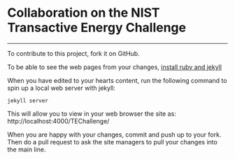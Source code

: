 # Collaboration on the NIST Transactive Energy Challenge
---

To contribute to this project, fork it on GitHub. 

To be able to see the web pages from your changes, [install ruby and jekyll](http://jekyllrb.com/docs/installation/)

When you have edited to your hearts content, run the following command to spin up a local web server with jekyll:

	jekyll server

This will allow you to view in your web browser the site as:
http://localhost:4000/TEChallenge/

When you are happy with your changes, commit and push up to your fork. Then do a pull request to ask the site managers to pull your changes into the main line.